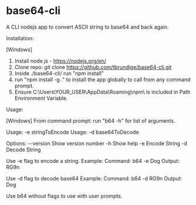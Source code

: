 # base64-cli
 A CLI nodejs app to convert ASCII string to base64 and back again.

 Installation:

[Windows]
1. Install node.js - https://nodejs.org/en/
2. Clone repo: git clone https://github.com/tbrundige/base64-cli.git
3. Inside ./base64-cli/ run "npm install"
4. run "npm install -g ." to install the app globally to call from any command prompt.
5. Ensure C:\Users\YOUR_USER\AppData\Roaming\npm\ is included in Path Environment Variable. 

Usage:

[Windows]
From command prompt:
run "b64 -h" for list of arguments.

Usage: -e stringToEncode
Usage: -d base64ToDecode

Options:
  --version  Show version number
  -h    Show help
  -e             Encode String
  -d             Decode String


Use -e flag to encode a string. 
Example:
Command: b64 -e Dog
Output: RG9n

Use -d flag to decode base64
Example:
Command: b64 -d RG9n
Output: Dog

Use b64 without flags to use with user prompts.
